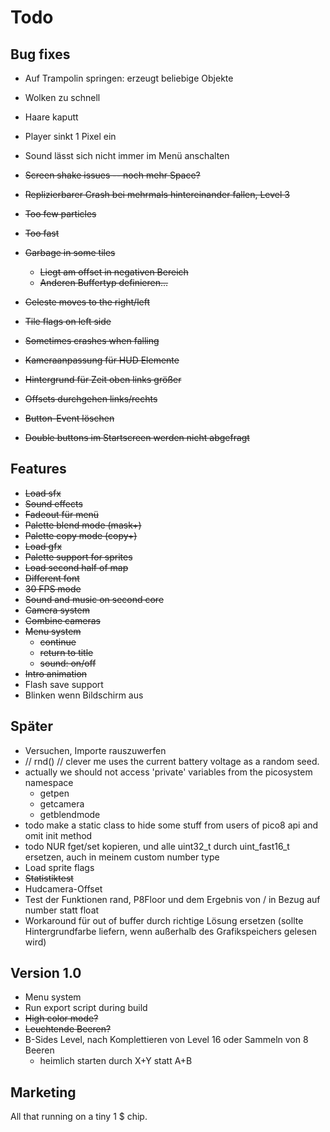 # Todo

## Bug fixes

* Auf Trampolin springen: erzeugt beliebige Objekte
* Wolken zu schnell
* Haare kaputt
* Player sinkt 1 Pixel ein
* Sound lässt sich nicht immer im Menü anschalten

* ~~Screen shake issues -- noch mehr Space?~~
* ~~Replizierbarer Crash bei mehrmals hintereinander fallen, Level 3~~
* ~~Too few particles~~
* ~~Too fast~~
* ~~Garbage in some tiles~~
  * ~~Liegt am offset in negativen Bereich~~
  * ~~Anderen Buffertyp definieren...~~
* ~~Celeste moves to the right/left~~
* ~~Tile flags on left side~~
* ~~Sometimes crashes when falling~~
* ~~Kameraanpassung für HUD Elemente~~
* ~~Hintergrund für Zeit oben links größer~~
* ~~Offsets durchgehen links/rechts~~
* ~~Button-Event löschen~~
* ~~Double buttons im Startscreen werden nicht abgefragt~~

## Features

* ~~Load sfx~~
* ~~Sound effects~~
* ~~Fadeout für menü~~
* ~~Palette blend mode (mask+)~~
* ~~Palette copy mode (copy+)~~
* ~~Load gfx~~
* ~~Palette support for sprites~~
* ~~Load second half of map~~
* ~~Different font~~
* ~~30 FPS mode~~
* ~~Sound and music on second core~~
* ~~Camera system~~
* ~~Combine cameras~~
* ~~Menu system~~
  * ~~continue~~
  * ~~return to title~~
  * ~~sound: on/off~~
* ~~Intro animation~~
* Flash save support
* Blinken wenn Bildschirm aus

## Später

* Versuchen, Importe rauszuwerfen
*  // rnd() // clever me uses the current battery voltage as a random seed.
* actually we should not access 'private' variables from the picosystem namespace
  * getpen
  * getcamera
  * getblendmode
* todo make a static class to hide some stuff from users of pico8 api and omit init method
* todo NUR fget/set kopieren, und alle uint32_t durch uint_fast16_t ersetzen,
  auch in meinem custom number type
* Load sprite flags
* ~~Statistiktest~~
* Hudcamera-Offset
* Test der Funktionen rand, P8Floor und dem Ergebnis von / in Bezug auf number statt float
* Workaround für out of buffer durch richtige Lösung ersetzen (sollte Hintergrundfarbe liefern, wenn außerhalb des Grafikspeichers gelesen wird)

## Version 1.0

* Menu system
* Run export script during build
* ~~High color mode?~~
* ~~Leuchtende Beeren?~~
* B-Sides Level, nach Komplettieren von Level 16 oder Sammeln von 8 Beeren
  * heimlich starten durch X+Y statt A+B

## Marketing

All that running on a tiny 1 $ chip.